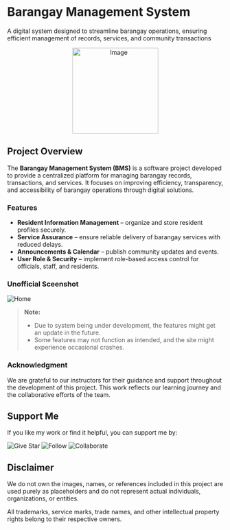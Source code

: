 # Barangay Management System
A digital system designed to streamline barangay operations, ensuring efficient management of records, services, and community transactions

<p align="center">
  <img width="200" alt="Image" src="https://github.com/user-attachments/assets/b272a4e4-dd3e-4f4d-8b19-aef8764f1535" />
</p>

## Project Overview  
The **Barangay Management System (BMS)** is a software project developed to provide a centralized platform for managing barangay records, transactions, and services. It focuses on improving efficiency, transparency, and accessibility of barangay operations through digital solutions.


### Features  
- **Resident Information Management** – organize and store resident profiles securely.
- **Service Assurance** – ensure reliable delivery of barangay services with reduced delays.
- **Announcements & Calendar** – publish community updates and events.
- **User Role & Security** – implement role-based access control for officials, staff, and residents.


### Unofficial Sceenshot
![Home](https://github.com/user-attachments/assets/51562da9-1946-44b3-b7c6-748bd6e635e2)

> **Note:**  
> - Due to system being under development, the features might get an update in the future.
> - Some features may not function as intended, and the site might experience occasional crashes.
     

### Acknowledgment  
We are grateful to our instructors for their guidance and support throughout the development of this project. This work reflects our learning journey and the collaborative efforts of the team.  


## Support Me
If you like my work or find it helpful, you can support me by:

![Give Star](https://img.shields.io/badge/Give%20⭐️-F7DF1E?style=for-the-badge&logo=github&logoColor=black)
![Follow](https://img.shields.io/badge/Follow-1DA1F2?style=for-the-badge&logo=twitter&logoColor=white)
![Collaborate](https://img.shields.io/badge/Collaborate-6CC24A?style=for-the-badge&logo=githubactions&logoColor=white)


## Disclaimer  
We do not own the images, names, or references included in this project are used purely as placeholders and do not represent actual individuals, organizations, or entities.

All trademarks, service marks, trade names, and other intellectual property rights belong to their respective owners.  
